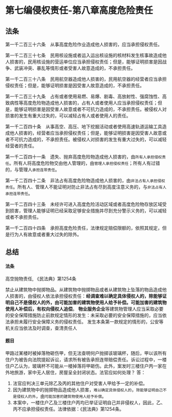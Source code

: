 # 第七编侵权责任-第八章高度危险责任

## 法条
第一千二百三十六条　从事高度危险作业造成他人损害的，应当承担侵权责任。

第一千二百三十七条　民用核设施或者运入运出核设施的核材料发生核事故造成他人损害的，民用核设施的营运单位应当承担侵权责任；但是，能够证明损害是因战争、武装冲突、暴乱等情形或者受害人故意造成的，不承担责任。

第一千二百三十八条　民用航空器造成他人损害的，民用航空器的经营者应当承担侵权责任；但是，能够证明损害是因受害人故意造成的，不承担责任。

第一千二百三十九条　占有或者使用易燃、易爆、剧毒、高放射性、强腐蚀性、高致病性等高度危险物造成他人损害的，占有人或者使用人应当承担侵权责任；但是，能够证明损害是因受害人故意或者不可抗力造成的，不承担责任。被侵权人对损害的发生有重大过失的，可以减轻占有人或者使用人的责任。

第一千二百四十条　从事高空、高压、地下挖掘活动或者使用高速轨道运输工具造成他人损害的，经营者应当承担侵权责任；但是，能够证明损害是因受害人故意或者不可抗力造成的，不承担责任。被侵权人对损害的发生有重大过失的，可以减轻经营者的责任。

第一千二百四十一条　遗失、抛弃高度危险物造成他人损害的，由`所有人承担侵权责任`。所有人将高度危险物交由他人管理的，由`管理人承担侵权责任`；所有人有过错的，与管理人`承担连带责任`。

第一千二百四十二条　非法占有高度危险物造成他人损害的，由`非法占有人承担侵权责任`。所有人、管理人不能证明对防止非法占有尽到高度注意义务的，与`非法占有人承担连带责任`。

第一千二百四十三条　未经许可进入高度危险活动区域或者高度危险物存放区域受到损害，管理人能够证明已经采取足够安全措施并尽到充分警示义务的，可以减轻或者不承担责任。

第一千二百四十四条　承担高度危险责任，法律规定赔偿限额的，依照其规定，但是行为人有故意或者重大过失的除外。


## 总结


#### 法条
高空抛物责任, 《民法典》第1254条

禁止从建筑物中抛掷物品。从建筑物中抛掷物品或者从建筑物上坠落的物品造成他人损害的，由侵权人依法承担侵权责任：**经调查难以确定具体侵权人的，除能够证明自己不是侵权人的外，由可能加害的建筑物使用人给予补偿。可能加害的建筑物使用人补偿后，有权向侵权人追偿**。
**物业服务企业**等建筑物管理人应当采取必要的安全保障措施防止前款规定情形的发生：未采取必要的安全保障措施的，应当依法承担未履行安全保障义务的侵权责任。
发生本条第一款规定的情形的，公安等机关应当依法及时调查，查清责任人



#### 题目
甲路过某楼时被掉落物砸伤甲，但无法查明何户抛掷该玻璃杯，随后，甲以该所有住户为被告向法院提起诉讼，请求所有被告承担连带赔偿责任。诉讼过程中，一楼住户乙认为，玻璃杯不可能从一楼掉落将甲砸伤。此外，案发时三楼住户丙一家在外地旅游，家中无人居住，房屋呈全封闭状态。法官应如何处理？
答：
1. 法官应判决三单元除乙及丙的其他住户对受害人甲给予一定的补偿。
2. 因为建筑物中的抛掷物品造成他人损害，`难以确定具体侵权人的`，`除能够证明自己不是侵权人的外`，由`可能加害的建筑物使用人给予补偿`。
3. 本案中，一楼住户乙及三楼住户丙均已举证证明自己并非侵权人，因此，乙、丙不应承担侵权责任。法律依据：《民法典》第1254条。


